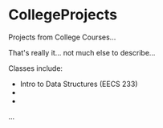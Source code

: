 CollegeProjects
===============

Projects from College Courses... 

That's really it... not much else to describe...

Classes include: 

- Intro to Data Structures (EECS 233)
-
-
...

